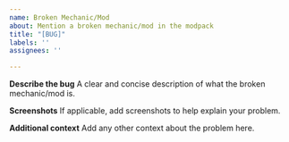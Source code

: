 ```yaml
---
name: Broken Mechanic/Mod
about: Mention a broken mechanic/mod in the modpack
title: "[BUG]"
labels: ''
assignees: ''

---
```


**Describe the bug**
A clear and concise description of what the broken mechanic/mod is.

**Screenshots**
If applicable, add screenshots to help explain your problem.

**Additional context**
Add any other context about the problem here.
